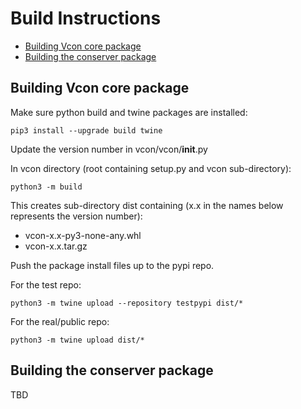 # Build Instructions

  + [Building Vcon core package](#building-vcon-core-package)
  + [Building the conserver package](#building-the-conserver-package)

## Building Vcon core package

Make sure python build and twine packages are installed:

    pip3 install --upgrade build twine

Update the version number in vcon/vcon/__init__.py

In vcon directory (root containing setup.py and vcon sub-directory):

    python3 -m build

This creates sub-directory dist containing (x.x in the names below represents the version number):

  * vcon-x.x-py3-none-any.whl
  * vcon-x.x.tar.gz

Push the package install files up to the pypi repo.

For the test repo:

    python3 -m twine upload --repository testpypi dist/*

For the real/public repo:

    python3 -m twine upload dist/*

## Building the conserver package

TBD


